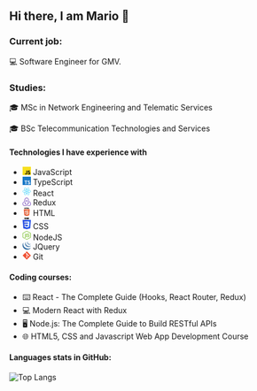 ## Hi there, I am Mario 👋
### Current job:
💻 Software Engineer for GMV. 
### Studies:
🎓  MSc in Network Engineering and Telematic Services

🎓  BSc Telecommunication Technologies and Services 
#### Technologies I have experience with
- <img src="https://github.com/MarioPerezDev/MarioPerezDev/blob/main/js_icon.svg" width="15"> JavaScript
- <img src="https://github.com/MarioPerezDev/MarioPerezDev/blob/main/TypeScriptIcon.webp" width="15"> TypeScript
- <img src="https://github.com/MarioPerezDev/MarioPerezDev/blob/main/react_icon.svg" width="15"> React
- <img src="https://github.com/MarioPerezDev/MarioPerezDev/blob/main/redux_icon.svg" width="15"> Redux
- <img src="https://github.com/MarioPerezDev/MarioPerezDev/blob/main/html_icon.svg" width="15"> HTML
- <img src="https://github.com/MarioPerezDev/MarioPerezDev/blob/main/css_icon.svg" width="15"> CSS
- <img src="https://github.com/MarioPerezDev/MarioPerezDev/blob/main/nodejs_icon.svg" width="15"> NodeJS
- <img src="https://github.com/MarioPerezDev/MarioPerezDev/blob/main/jquery_icon.svg" width="15"> JQuery
- <img src="https://github.com/MarioPerezDev/MarioPerezDev/blob/main/git_icon.svg" width="15"> Git

#### Coding courses:
- ⌨️ React - The Complete Guide (Hooks, React Router, Redux)
- 💻  Modern React with Redux
- 🖥️ Node.js: The Complete Guide to Build RESTful APIs
- 🌐  HTML5, CSS and Javascript Web App Development Course

#### Languages stats in GitHub:
![Top Langs](https://github-readme-stats.vercel.app/api/top-langs/?username=MarioPerezDev&layout=compact)

